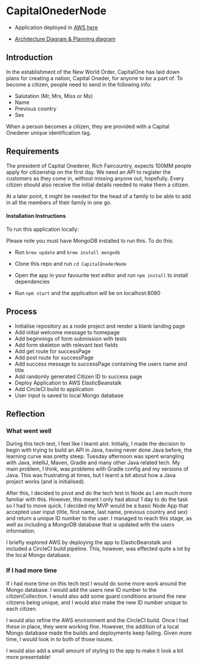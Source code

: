# CapitalOnederNode

* Application deployed in [AWS here](CapitalOneder-dev.eu-west-1.elasticbeanstalk.com)

* [Architecture Diagram & Planning diagram](https://github.com/lewmoore/CapitalOnederNode/public/images/)

## Introduction
In the establishment of the New World Order, CapitalOne has laid down plans for creating a nation, Capital Oneder, for anyone to be a part of. To become a citizen, people need to send in the following info:

* Salutation (Mr, Mrs, Miss or Ms)
* Name
* Previous country
* Sex

When a person becomes a citizen, they are provided with a Capital Onederer unique identification tag.

## Requirements
The president of Capital Onederer, Rich Faircountry, expects 100MM people apply for citizenship on the first day. We need an API to register the customers as they come in, without missing anyone out, hopefully. Every citizen should also receive the initial details needed to make them a citizen.

At a later point, it might be needed for the head of a family to be able to add in all the members of their family in one go.

#### Installation Instructions
To run this application locally:

Please note you must have MongoDB installed to run this. To do this:
* Run `brew update` and `brew install mongodb`

* Clone this repo and run `cd CapitalOnederNode`
* Open the app in your favourite text editor and run `npm install` to install dependencies
* Run `npm start` and the application will be on localhost:8080

## Process
* Initialise repository as a node project and render a blank landing page
* Add initial welcome message to homepage
* Add beginnings of form submission with tests
* Add form skeleton with relevant text fields
* Add get route for successPage
* Add post route for successPage
* Add success message to successPage containing the users name and title
* Add randomly generated Citizen ID to success page
* Deploy Application to AWS ElasticBeanstalk
* Add CircleCI build to application
* User input is saved to local Mongo database

## Reflection

### What went well
During this tech test, I feel like I learnt alot. Initially, I made the decision to begin with trying to build an API in Java, having never done Java before, the learning curve was pretty steep. Tuesday afternoon was spent wrangling with Java, intelliJ, Maven, Gradle and many other Java related tech. My main problem, I think, was problems with Gradle config and my versions of Java. This was frustrating at times, but I learnt a bit about how a Java project works (and is initialised).

After this, I decided to pivot and do the tech test in Node as I am much more familiar with this. However, this meant I only had about 1 day to do the task so I had to move quick. I decided my MVP would be a basic Node App that accepted user input (title, first name, last name, previous country and sex) and return a unique ID number to the user. I managed to reach this stage, as well as including a MongoDB database that is updated with the users information.

I briefly explored AWS by deploying the app to ElasticBeanstalk and included a CircleCI build pipeline. This, however, was effected quite a lot by the local Mongo database.

### If I had more time
If i had more time on this tech test I would do some more work around the Mongo database. I would add the users new ID number to the citizenCollection. I would also add some guard conditions around the new citizens being unique, and I would also make the new ID number unique to each citizen.

I would also refine the AWS environment and the CircleCI build. Once I had these in place, they were working fine. However, the addition of a local Mongo database made the builds and deployments keep failing. Given more time, I would look in to both of those issues.

I would also add a small amount of styling to the app to make it look a bit more presentable!
